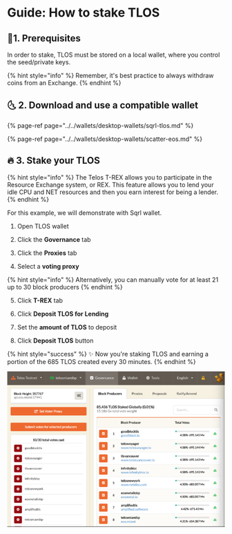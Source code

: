 # Guide: How to stake TLOS

## 🏁1. Prerequisites

In order to stake, TLOS must be stored on a local wallet, where you control the seed/private keys. 

{% hint style="info" %}
Remember, it's best practice to always withdraw coins from an Exchange.
{% endhint %}

## 🌜 2. Download and use a compatible wallet

{% page-ref page="../../wallets/desktop-wallets/sqrl-tlos.md" %}

{% page-ref page="../../wallets/desktop-wallets/scatter-eos.md" %}

## 🔥 3. Stake your TLOS

{% hint style="info" %}
The Telos T-REX allows you to participate in the Resource Exchange system, or REX. This feature allows you to lend your idle CPU and NET resources and then you earn interest for being a lender.
{% endhint %}

For this example, we will demonstrate with Sqrl wallet.

1. Open TLOS wallet

2. Click the **Governance** tab

3. Click the **Proxies** tab

4. Select a **voting proxy**

{% hint style="info" %}
Alternatively, you can manually vote for at least 21 up to 30 block producers
{% endhint %}

5. Click **T-REX** tab 

6. Click **Deposit TLOS for Lending** 

7. Set the **amount of TLOS** to deposit

8. Click **Deposit TLOS** button

{% hint style="success" %}
✨ Now you're staking TLOS and earning a portion of the 685 TLOS created every 30 minutes.
{% endhint %}

![Sqrl wallet: Example of voting for block producers](../../.gitbook/assets/tlos-bp.png)



